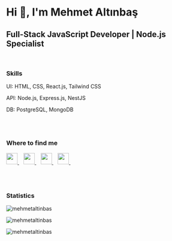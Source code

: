 <h1>Hi 👋, I'm Mehmet Altınbaş</h1>
<h2>Full-Stack JavaScript Developer | Node.js Specialist</h2>
<p></p>
<br />
<h3>Skills</h3>
<p>UI: HTML, CSS, React.js, Tailwind CSS</p>
<p>API: Node.js, Express.js, NestJS</p>
<p>DB: PostgreSQL, MongoDB</p>
<br />
<br />
<h3>Where to find me</h3>
<p>
    <a href="https://altnbsmehmet.com" target="_blank">
        <img src="https://img.icons8.com/ios-filled/50/domain.png" width="30" />
    </a>&nbsp;&nbsp;
    <a href="https://www.linkedin.com/in/mehmetaltinbas" target="_blank">
        <img src="https://cdn.jsdelivr.net/gh/devicons/devicon/icons/linkedin/linkedin-original.svg" width="30" />
    </a>&nbsp;&nbsp;
    <a href="https://www.youtube.com/@altnbsmehmet" target="_blank">
        <img src="https://img.icons8.com/color/48/youtube-play.png" width="30" />
    </a>&nbsp;&nbsp;
    <a href="https://www.upwork.com/freelancers/~01dfb57165246d32bc" target="_blank">
        <img src="https://cdn.jsdelivr.net/gh/simple-icons/simple-icons/icons/upwork.svg" width="30" />
    </a>&nbsp;&nbsp;
</p>
<br />
<br />
<h3>Statistics</h3>
<p><img align="center" src="https://github-readme-stats.vercel.app/api?username=mehmetaltinbas&show_icons=true&locale=en" alt="mehmetaltinbas" /></p>
<p><img align="center" src="https://github-readme-streak-stats.herokuapp.com/?user=mehmetaltinbas&" alt="mehmetaltinbas" /></p>
<p><img src="https://github-readme-stats.vercel.app/api/top-langs?username=mehmetaltinbas&show_icons=true&locale=en&layout=compact" alt="mehmetaltinbas" /></p>
